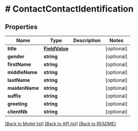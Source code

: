 # # ContactContactIdentification

## Properties

Name | Type | Description | Notes
------------ | ------------- | ------------- | -------------
**title** | [**FieldValue**](FieldValue.md) |  | [optional]
**gender** | **string** |  | [optional]
**firstName** | **string** |  | [optional]
**middleName** | **string** |  | [optional]
**lastName** | **string** |  | [optional]
**maidenName** | **string** |  | [optional]
**suffix** | **string** |  | [optional]
**greeting** | **string** |  | [optional]
**clientNb** | **string** |  | [optional]

[[Back to Model list]](../../README.md#models) [[Back to API list]](../../README.md#endpoints) [[Back to README]](../../README.md)
